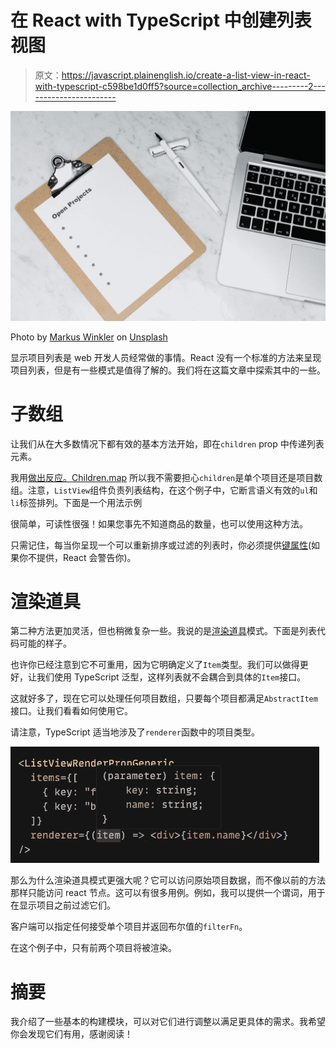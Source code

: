 # 在 React with TypeScript 中创建列表视图

> 原文：<https://javascript.plainenglish.io/create-a-list-view-in-react-with-typescript-c598be1d0ff5?source=collection_archive---------2----------------------->

![](img/fca3a25ef203c563008f8ae5cbb18fbb.png)

Photo by [Markus Winkler](https://unsplash.com/@markuswinkler?utm_source=medium&utm_medium=referral) on [Unsplash](https://unsplash.com?utm_source=medium&utm_medium=referral)

显示项目列表是 web 开发人员经常做的事情。React 没有一个标准的方法来呈现项目列表，但是有一些模式是值得了解的。我们将在这篇文章中探索其中的一些。

# **子数组**

让我们从在大多数情况下都有效的基本方法开始，即在`children` prop 中传递列表元素。

我用[做出反应。Children.map](https://reactjs.org/docs/react-api.html#reactchildrenmap) 所以我不需要担心`children`是单个项目还是项目数组。注意，`ListView`组件负责列表结构，在这个例子中，它断言语义有效的`ul`和`li`标签排列。下面是一个用法示例

很简单，可读性很强！如果您事先不知道商品的数量，也可以使用这种方法。

只需记住，每当你呈现一个可以重新排序或过滤的列表时，你必须提供[键属性](https://reactjs.org/docs/lists-and-keys.html#keys)(如果你不提供，React 会警告你)。

# 渲染道具

第二种方法更加灵活，但也稍微复杂一些。我说的是[渲染道具](https://reactjs.org/docs/render-props.html)模式。下面是列表代码可能的样子。

也许你已经注意到它不可重用，因为它明确定义了`Item`类型。我们可以做得更好，让我们使用 TypeScript 泛型，这样列表就不会耦合到具体的`Item`接口。

这就好多了，现在它可以处理任何项目数组，只要每个项目都满足`AbstractItem`接口。让我们看看如何使用它。

请注意，TypeScript 适当地涉及了`renderer`函数中的项目类型。

![](img/dbc8157b1ad0abcb988575d10c005528.png)

那么为什么渲染道具模式更强大呢？它可以访问原始项目数据，而不像以前的方法那样只能访问 react 节点。这可以有很多用例。例如，我可以提供一个谓词，用于在显示项目之前过滤它们。

客户端可以指定任何接受单个项目并返回布尔值的`filterFn`。

在这个例子中，只有前两个项目将被渲染。

# 摘要

我介绍了一些基本的构建模块，可以对它们进行调整以满足更具体的需求。我希望你会发现它们有用，感谢阅读！